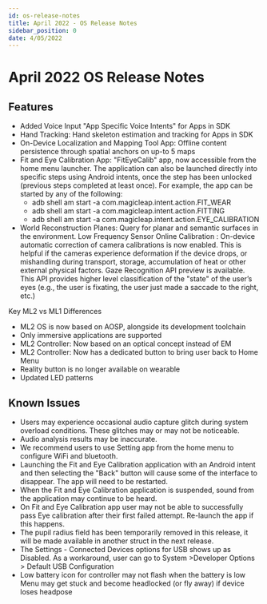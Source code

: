 ```yaml
---
id: os-release-notes
title: April 2022 - OS Release Notes
sidebar_position: 0
date: 4/05/2022
---
```


# April 2022 OS Release Notes

## Features

- Added Voice Input "App Specific Voice Intents" for Apps in SDK
- Hand Tracking: Hand skeleton estimation and tracking for Apps in SDK
- On-Device Localization and Mapping Tool App: Offline content persistence through spatial anchors on up-to 5 maps
- Fit and Eye Calibration App: "FitEyeCalib" app, now accessible from the home menu launcher. The application can also be launched directly into specific steps using Android intents, once the step has been unlocked (previous steps completed at least once). For example, the app can be started by any of the following:
   - adb shell am start -a com.magicleap.intent.action.FIT_WEAR
   - adb shell am start -a com.magicleap.intent.action.FITTING
   - adb shell am start -a com.magicleap.intent.action.EYE_CALIBRATION
- World Reconstruction Planes: Query for planar and semantic surfaces in the environment.
Low Frequency Sensor Online Calibration : On-device automatic correction of camera calibrations is now enabled. This is helpful if the cameras experience deformation if the device drops, or mishandling during transport, storage, accumulation of heat or other external physical factors.
Gaze Recognition API preview is available. This API provides higher level classification of the "state" of the user’s eyes (e.g., the user is fixating, the user just made a saccade to the right, etc.)

Key ML2 vs ML1 Differences

- ML2 OS is now based on AOSP, alongside its development toolchain
- Only immersive applications are supported
- ML2 Controller: Now based on an optical concept instead of EM
- ML2 Controller: Now has a dedicated button to bring user back to Home Menu
- Reality button is no longer available on wearable
- Updated LED patterns


## Known Issues

- Users may experience occasional audio capture glitch during system overload conditions. These glitches may or may not be noticeable.
- Audio analysis results may be inaccurate.
- We recommend users to use Setting app from the home menu to configure WiFi and bluetooth.
- Launching the Fit and Eye Calibration application with an Android intent and then selecting the "Back" button will cause some of the interface to disappear. The app will need to be restarted.
- When the Fit and Eye Calibration application is suspended, sound from the application may continue to be heard.
- On Fit and Eye Calibration app user may not be able to successfully pass Eye calibration after their first failed attempt. Re-launch the app if this happens.
- The pupil radius field has been temporarily removed in this release, it will be made available in another struct in the next release.
- The Settings - Connected Devices options for USB shows up as Disabled. As a workaround, user can go to System >Developer Options > Default USB Configuration
- Low battery icon for controller may not flash when the battery is low
Menu may get stuck and become headlocked (or fly away) if device loses headpose

